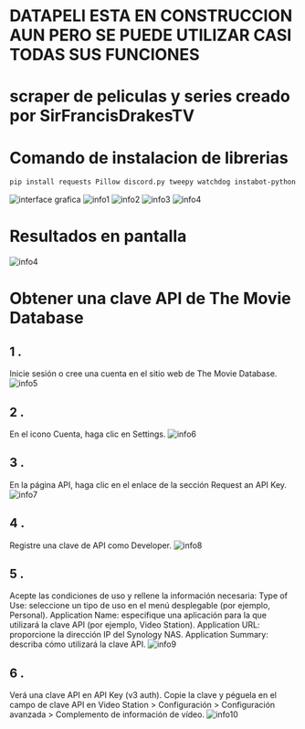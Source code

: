 # DATAPELI ESTA EN CONSTRUCCION AUN PERO SE PUEDE UTILIZAR CASI TODAS SUS FUNCIONES
# scraper de peliculas y series creado por SirFrancisDrakesTV

# Comando de instalacion de librerias

```bash
pip install requests Pillow discord.py tweepy watchdog instabot-python python-vlc
```

![interface grafica](https://github.com/SirFrancisDrakesTV/DATAPELI/blob/main/BE0643EA-1503-4C36-A70A-D03A93136C3E.png)
![info1](https://github.com/SirFrancisDrakesTV/DATAPELI/blob/main/5C0DCB72-BA03-4887-A7C7-D2BA9B9A4194.png)
![info2](https://github.com/SirFrancisDrakesTV/DATAPELI/blob/main/5AB5172C-B289-4092-8505-C20D2D5A016C.png)
![info3](https://github.com/SirFrancisDrakesTV/DATAPELI/blob/main/FEB5DFEB-AEE5-416C-AF13-259C868484ED.png)
![info4](https://github.com/SirFrancisDrakesTV/DATAPELI/blob/main/B0CAFF04-6AF1-4EAE-8337-0B4144A537D8.png)

# Resultados en pantalla

![info4](https://github.com/SirFrancisDrakesTV/DATAPELI/blob/main/84E78E15-735C-4E17-8F3E-2D124A7DF82D.png)

# Obtener una clave API de The Movie Database
## 1 .
Inicie sesión o cree una cuenta en el sitio web de The Movie Database.
![info5](https://github.com/SirFrancisDrakesTV/DATAPELI/blob/main/1.png)
## 2 .
En el icono Cuenta, haga clic en Settings.
![info6](https://github.com/SirFrancisDrakesTV/DATAPELI/blob/main/2.png)
## 3 .
En la página API, haga clic en el enlace de la sección Request an API Key.
![info7](https://github.com/SirFrancisDrakesTV/DATAPELI/blob/main/3.png)
## 4 .
Registre una clave de API como Developer.
![info8](https://github.com/SirFrancisDrakesTV/DATAPELI/blob/main/4.png)
## 5 .
Acepte las condiciones de uso y rellene la información necesaria:
Type of Use: seleccione un tipo de uso en el menú desplegable (por ejemplo, Personal).
Application Name: especifique una aplicación para la que utilizará la clave API (por ejemplo, Video Station).
Application URL: proporcione la dirección IP del Synology NAS.
Application Summary: describa cómo utilizará la clave API.
![info9](https://github.com/SirFrancisDrakesTV/DATAPELI/blob/main/5.png)
## 6 .
Verá una clave API en API Key (v3 auth). Copie la clave y péguela en el campo de clave API en Video Station > Configuración > Configuración avanzada > Complemento de información de vídeo.
![info10](https://github.com/SirFrancisDrakesTV/DATAPELI/blob/main/6.png)

